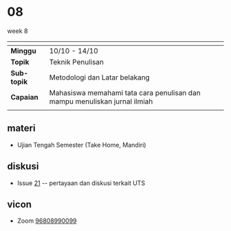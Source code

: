 # 08
week 8

<span> | <span>
:- | :-
**Minggu** | 10/10 - 14/10
**Topik** | Teknik Penulisan
**Sub-topik** | Metodologi dan Latar belakang
**Capaian** | Mahasiswa memahami tata cara penulisan dan mampu menuliskan jurnal ilmiah
||


## materi
+ Ujian Tengah Semester (Take Home, Mandiri)


## diskusi
+ Issue [21](https://github.com/dudung/nt6094-01-2022-1/issues/21) -- pertayaan dan diskusi terkait UTS


## vicon
+ Zoom [96808990099](https://itb-ac-id.zoom.us/j/96808990099?pwd=aUdLdys0dG5EbGxKRmJtanlJM2pRdz09)
